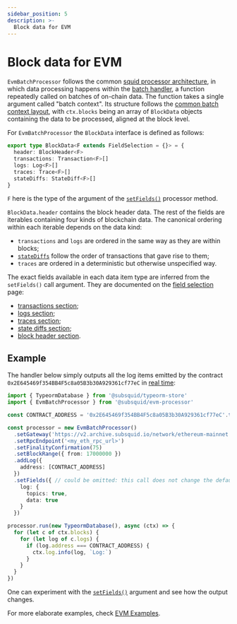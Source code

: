 ```yaml
---
sidebar_position: 5
description: >-
  Block data for EVM
---
```


# Block data for EVM

`EvmBatchProcessor` follows the common [squid processor architecture](/sdk/overview), in which data processing happens within the [batch handler](/sdk/reference/processors/architecture/#processorrun), a function repeatedly called on batches of on-chain data. The function takes a single argument called "batch context". Its structure follows the [common batch context layout](/sdk/reference/processors/architecture/#batch-context), with `ctx.blocks` being an array of `BlockData` objects containing the data to be processed, aligned at the block level.

For `EvmBatchProcessor` the `BlockData` interface is defined as follows:
```ts
export type BlockData<F extends FieldSelection = {}> = {
  header: BlockHeader<F>
  transactions: Transaction<F>[]
  logs: Log<F>[]
  traces: Trace<F>[]
  stateDiffs: StateDiff<F>[]
}
```
`F` here is the type of the argument of the [`setFields()`](/sdk/reference/processors/evm-batch/field-selection) processor method.

`BlockData.header` contains the block header data. The rest of the fields are iterables containing four kinds of blockchain data. The canonical ordering within each iterable depends on the data kind:
 - `transactions` and `logs` are ordered in the same way as they are within blocks;
 - [`stateDiffs`](/sdk/reference/processors/evm-batch/state-diffs) follow the order of transactions that gave rise to them;
 - `traces` are ordered in a deterministic but otherwise unspecified way.

The exact fields available in each data item type are inferred from the `setFields()` call argument. They are documented on the [field selection](/sdk/reference/processors/evm-batch/field-selection) page:
 - [transactions section](/sdk/reference/processors/evm-batch/field-selection/#transactions);
 - [logs section](/sdk/reference/processors/evm-batch/field-selection/#logs);
 - [traces section](/sdk/reference/processors/evm-batch/field-selection/#traces);
 - [state diffs section](/sdk/reference/processors/evm-batch/field-selection/#state-diffs);
 - [block header section](/sdk/reference/processors/evm-batch/field-selection/#block-headers).

## Example

The handler below simply outputs all the log items emitted by the contract `0x2E645469f354BB4F5c8a05B3b30A929361cf77eC` in [real time](/sdk/resources/basics/unfinalized-blocks):

```ts
import { TypeormDatabase } from '@subsquid/typeorm-store'
import { EvmBatchProcessor } from '@subsquid/evm-processor'

const CONTRACT_ADDRESS = '0x2E645469f354BB4F5c8a05B3b30A929361cf77eC'.toLowerCase()

const processor = new EvmBatchProcessor()
  .setGateway('https://v2.archive.subsquid.io/network/ethereum-mainnet')
  .setRpcEndpoint('<my_eth_rpc_url>')
  .setFinalityConfirmation(75)
  .setBlockRange({ from: 17000000 })
  .addLog({
    address: [CONTRACT_ADDRESS]
  })
  .setFields({ // could be omitted: this call does not change the defaults
    log: {
      topics: true,
      data: true
    }
  })

processor.run(new TypeormDatabase(), async (ctx) => {
  for (let c of ctx.blocks) {
    for (let log of c.logs) {
      if (log.address === CONTRACT_ADDRESS) {
        ctx.log.info(log, `Log:`)
      }
    }
  }
})
```

One can experiment with the [`setFields()`](/sdk/reference/processors/evm-batch/field-selection) argument and see how the output changes.

For more elaborate examples, check [EVM Examples](/sdk/examples).
